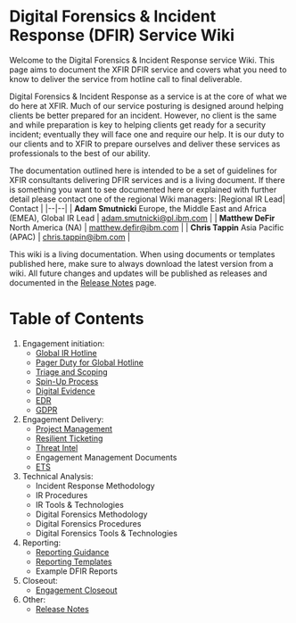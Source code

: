 
# Digital Forensics & Incident Response (DFIR) Service Wiki

Welcome to the Digital Forensics & Incident Response service Wiki. This page aims to document the XFIR DFIR service and covers what you need to know to deliver the service from hotline call to final deliverable. 

Digital Forensics & Incident Response as a service is at the core of what we do here at XFIR. Much of our service posturing is designed around helping clients be better prepared for an incident. However, no client is the same and while preparation is key to helping clients get ready for a security incident; eventually they will face one and require our help. It is our duty to our clients and to XFIR to prepare ourselves and deliver these services as professionals to the best of our ability.

The documentation outlined here is intended to be a set of guidelines for XFIR consultants delivering DFIR services and is a living document. If there is something you want to see documented here or explained with further detail please contact one of the regional Wiki managers:
|Regional IR Lead| Contact  |
|--|--|
| **Adam Smutnicki** Europe, the Middle East and Africa (EMEA), Global IR Lead | adam.smutnicki@pl.ibm.com |
| **Matthew DeFir** North America (NA) | matthew.defir@ibm.com |
| **Chris Tappin** Asia Pacific (APAC) | chris.tappin@ibm.com |


This wiki is a living documentation. When using documents or templates published here, make sure to always download the latest version from a wiki. All future changes and updates will be published as releases and documented in the [Release Notes](Release-Notes) page.


# Table of Contents

1. Engagement initiation:
	- [Global IR Hotline](Global-IR-Hotline)
	- [Pager Duty for Global Hotline](PagerDuty-for-IR-Hotline)
	- [Triage and Scoping](Triage-and-Scoping)
	- [Spin-Up Process](SpinUp)
	- [Digital Evidence](Digital-Evidence)
	- [EDR](Endpoint-Detection-and-Response)
	- [GDPR](GDPR-for-DFIR-Engagements)
4. Engagement Delivery:
	- [Project Management](Project-Management)
	- [Resilient Ticketing](Resilient)
	- [Threat Intel](Threat-Intel-for-IR)
	- Engagement Management Documents
	- [ETS](Engagement-Tracking-Sheet)
3. Technical Analysis:
	- Incident Response Methodology
	- IR Procedures
	- IR Tools & Technologies
	- Digital Forensics Methodology
	- Digital Forensics Procedures
	- Digital Forensics Tools & Technologies
5. Reporting:
	- [Reporting Guidance](DFIR-Reporting-Style-Guide)
	- [Reporting Templates](Reporting-Templates)
	- Example DFIR Reports
6. Closeout:
	- [Engagement Closeout](Engagement-Closeout)
7. Other:
	- [Release Notes](Release-Notes)